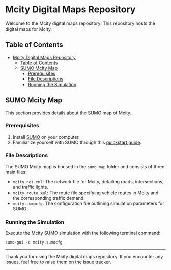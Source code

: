 # Mcity Digital Maps Repository

Welcome to the Mcity digital maps repository! This repository hosts the digital maps for Mcity.

## Table of Contents
- [Mcity Digital Maps Repository](#mcity-digital-maps-repository)
  - [Table of Contents](#table-of-contents)
  - [SUMO Mcity Map](#sumo-mcity-map)
    - [Prerequisites](#prerequisites)
    - [File Descriptions](#file-descriptions)
    - [Running the Simulation](#running-the-simulation)

## SUMO Mcity Map

This section provides details about the SUMO map of Mcity.

### Prerequisites

1. Install [SUMO](https://sumo.dlr.de/docs/Downloads.php) on your computer.
2. Familiarize yourself with SUMO through this [quickstart guide](https://sumo.dlr.de/docs/Tutorials/quick_start.html).

### File Descriptions

The SUMO Mcity map is housed in the `sumo_map` folder and consists of three main files:

- `mcity.net.xml`: The network file for Mcity, detailing roads, intersections, and traffic lights.
- `mcity.route.xml`: The route file specifying vehicle routes in Mcity and the corresponding traffic demand.
- `mcity.sumocfg`: The configuration file outlining simulation parameters for SUMO.

### Running the Simulation

Execute the Mcity SUMO simulation with the following terminal command:

```
sumo-gui -c mcity.sumocfg
```

---

Thank you for using the Mcity digital maps repository. If you encounter any issues, feel free to raise them on the issue tracker.